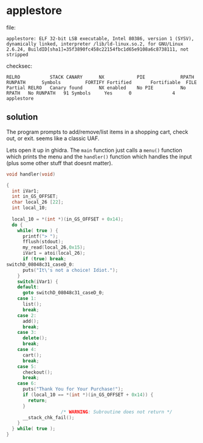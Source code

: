 # applestore

file:
```
applestore: ELF 32-bit LSB executable, Intel 80386, version 1 (SYSV), dynamically linked, interpreter /lib/ld-linux.so.2, for GNU/Linux 2.6.24, BuildID[sha1]=35f3890fc458c22154fbc1d65e9108a6c8738111, not stripped
```

checksec:
```
RELRO           STACK CANARY      NX            PIE             RPATH      RUNPATH      Symbols         FORTIFY Fortified       Fortifiable  FILE
Partial RELRO   Canary found      NX enabled    No PIE          No RPATH   No RUNPATH   91 Symbols     Yes      0               4       applestore
```

## solution

The program prompts to add/remove/list items in a shopping cart, check out, or exit. seems like a classic UAF.

Lets open it up in ghidra. The `main` function just calls a `menu()` function which prints the menu and the `handler()` function which handles the input (plus some other stuff that doesnt matter).

```cpp
void handler(void)

{
  int iVar1;
  int in_GS_OFFSET;
  char local_26 [22];
  int local_10;
  
  local_10 = *(int *)(in_GS_OFFSET + 0x14);
  do {
    while( true ) {
      printf("> ");
      fflush(stdout);
      my_read(local_26,0x15);
      iVar1 = atoi(local_26);
      if (true) break;
switchD_08048c31_caseD_0:
      puts("It\'s not a choice! Idiot.");
    }
    switch(iVar1) {
    default:
      goto switchD_08048c31_caseD_0;
    case 1:
      list();
      break;
    case 2:
      add();
      break;
    case 3:
      delete();
      break;
    case 4:
      cart();
      break;
    case 5:
      checkout();
      break;
    case 6:
      puts("Thank You for Your Purchase!");
      if (local_10 == *(int *)(in_GS_OFFSET + 0x14)) {
        return;
      }
                    /* WARNING: Subroutine does not return */
      __stack_chk_fail();
    }
  } while( true );
}
```


